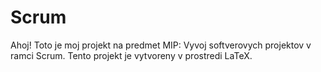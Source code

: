 # Scrum
Ahoj! Toto je moj projekt na predmet MIP: Vyvoj softverovych projektov v ramci Scrum.
Tento projekt je vytvoreny v prostredi LaTeX.

